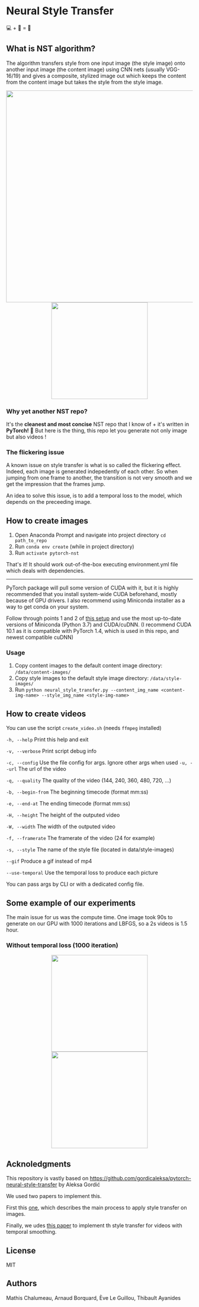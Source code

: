 # Neural Style Transfer

💻 + 🎨 = 💙

## What is NST algorithm?
The algorithm transfers style from one input image (the style image) onto another input image (the content image) using CNN nets (usually VGG-16/19) and gives a composite, stylized image out which keeps the content from the content image but takes the style from the style image.

<p align="center">
<img src="data/examples/bridge/green_bridge_vg_la_cafe_o_lbfgs_i_content_h_500_m_vgg19_cw_100000.0_sw_30000.0_tv_1.0.jpg" width="570"/>
<img src="data/examples/bridge/content_style.jpg" width="260"/>
</p>


### Why yet another NST repo?
It's the **cleanest and most concise** NST repo that I know of + it's written in **PyTorch!** 💙
But here is the thing, this repo let you generate not only image but also videos !

### The flickering issue

A known issue on style transfer is what is so called the flickering effect. Indeed, each image is generated indepedently of each other. So when jumping from one frame to another, the transition is not very smooth and we get the impression that the frames jump.

An idea to solve this issue, is to add a temporal loss to the model, which depends on the preceeding image.

## How to create images
1. Open Anaconda Prompt and navigate into project directory `cd path_to_repo`
2. Run `conda env create` (while in project directory)
3. Run `activate pytorch-nst`

That's it! It should work out-of-the-box executing environment.yml file which deals with dependencies.

-----

PyTorch package will pull some version of CUDA with it, but it is highly recommended that you install system-wide CUDA beforehand, mostly because of GPU drivers. I also recommend using Miniconda installer as a way to get conda on your system.

Follow through points 1 and 2 of [this setup](https://github.com/Petlja/PSIML/blob/master/docs/MachineSetup.md) and use the most up-to-date versions of Miniconda (Python 3.7) and CUDA/cuDNN.
(I recommend CUDA 10.1 as it is compatible with PyTorch 1.4, which is used in this repo, and newest compatible cuDNN)

### Usage

1. Copy content images to the default content image directory: `/data/content-images/`
2. Copy style images to the default style image directory: `/data/style-images/`
3. Run `python neural_style_transfer.py --content_img_name <content-img-name> --style_img_name <style-img-name>`


## How to create videos

You can use the script `create_video.sh` (needs `ffmpeg` installed)

`-h, --help`         Print this help and exit

`-v, --verbose`      Print script debug info

`-c, --config`       Use the file config for args. Ignore other args
when used
`-u, --url`          The url of the video

`-q, --quality`      The quality of the video (144, 240, 360, 480,
720, ...)

`-b, --begin-from`   The beginning timecode (format mm:ss)

`-e, --end-at`       The ending timecode (format mm:ss)

`-H, --height`       The height of the outputed video

`-W, --width`        The width of the outputed video

`-f, --framerate`    The framerate of the video (24 for example)

`-s, --style`        The name of the style file (located in data/style-images)

`--gif`              Produce a gif instead of mp4

`--use-temporal`     Use the temporal loss to produce each picture


You can pass args by CLI or with a dedicated config file.

## Some example of our experiments

The main issue for us was the compute time. One image took 90s to generate on our GPU with 1000 iterations and LBFGS, so a 2s videos is 1.5 hour.

### Without temporal loss (1000 iteration)

<p align="center">
<img src="data/examples/gif/normal/video-candy-1000.gif" width="260"/>
<img src="data/examples/gif/normal/video-mosaic.gif" width="260"/>
</p>



## Acknoledgments

This repository is vastly based on https://github.com/gordicaleksa/pytorch-neural-style-transfer by Aleksa Gordić

We used two papers to implement this.

First this [one](https://www.cv-foundation.org/openaccess/content_cvpr_2016/papers/Gatys_Image_Style_Transfer_CVPR_2016_paper.pdf), which describes the main process to apply style transfer on images.

Finally, we udes [this paper](https://openaccess.thecvf.com/content_cvpr_2017/papers/Huang_Real-Time_Neural_Style_CVPR_2017_paper.pdf) to implement th style transfer for videos with temporal smoothing.

## License
MIT

## Authors
Mathis Chalumeau, Arnaud Borquard, Ève Le Guillou, Thibault Ayanides